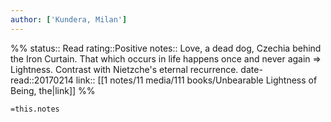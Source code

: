 ```yaml
---
author: ['Kundera, Milan']
---
```

%%
status:: Read
rating::Positive
notes:: Love, a dead dog, Czechia behind the Iron Curtain. That which occurs in life happens once and never again => Lightness. Contrast with Nietzche's eternal recurrence.
date-read::20170214
link:: [[1 notes/11 media/111 books/Unbearable Lightness of Being, the|link]]
%%

`=this.notes`